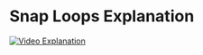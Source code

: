 # Snap Loops Explanation

[![Video Explanation](https://cdn.discordapp.com/attachments/786330880012582925/1198866351419297883/1384060.png?ex=65c0764c&is=65ae014c&hm=d1805b07a5315c28dad9c7192dcb20572b8a2fda25ce1646d56871f24c676695&)](https://youtu.be/Yc6zJUtKIxQ)

